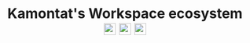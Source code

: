 <!-- Title section -->
<h1 align="center">
  Kamontat's Workspace ecosystem

  <img src="https://simpleicons.org/icons/typescript.svg" width="24px">
  <img src="https://simpleicons.org/icons/nx.svg" width="24px">
  <img src="https://simpleicons.org/icons/nodedotjs.svg" width="24px">
</h1>
